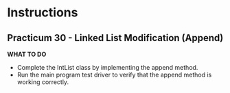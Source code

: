 # Instructions
## Practicum 30 - Linked List Modification (Append)

**WHAT TO DO**<br>
- Complete the IntList class by implementing the append method.
- Run the main program test driver to verify that the append method is working correctly.
